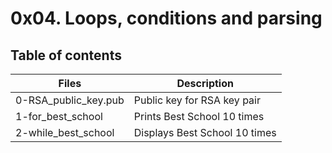 # 0x04. Loops, conditions and parsing

## Table of contents
Files | Description
----- | -----------
0-RSA_public_key.pub | Public key for RSA key pair
1-for_best_school | Prints Best School 10 times
2-while_best_school | Displays Best School 10 times
